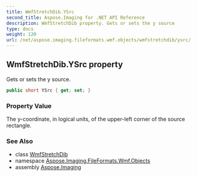 ```yaml
---
title: WmfStretchDib.YSrc
second_title: Aspose.Imaging for .NET API Reference
description: WmfStretchDib property. Gets or sets the y source
type: docs
weight: 120
url: /net/aspose.imaging.fileformats.wmf.objects/wmfstretchdib/ysrc/
---
```

## WmfStretchDib.YSrc property

Gets or sets the y source.

```csharp
public short YSrc { get; set; }
```

### Property Value

The y-coordinate, in logical units, of the upper-left corner of the source rectangle.

### See Also

* class [WmfStretchDib](../)
* namespace [Aspose.Imaging.FileFormats.Wmf.Objects](../../wmfstretchdib/)
* assembly [Aspose.Imaging](../../../)


